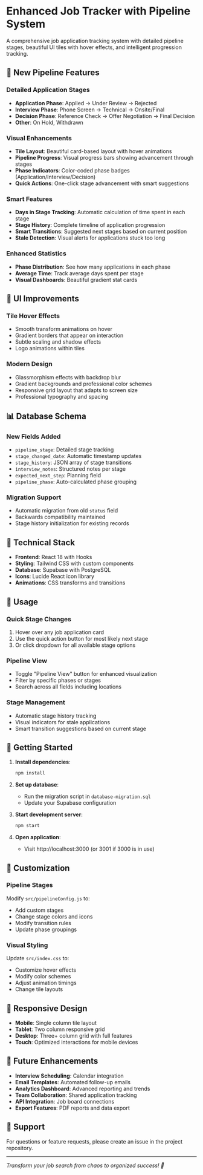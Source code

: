 # Enhanced Job Tracker with Pipeline System

A comprehensive job application tracking system with detailed pipeline stages, beautiful UI tiles with hover effects, and intelligent progression tracking.

## 🚀 New Pipeline Features

### Detailed Application Stages
- **Application Phase**: Applied → Under Review → Rejected
- **Interview Phase**: Phone Screen → Technical → Onsite/Final
- **Decision Phase**: Reference Check → Offer Negotiation → Final Decision
- **Other**: On Hold, Withdrawn

### Visual Enhancements
- **Tile Layout**: Beautiful card-based layout with hover animations
- **Pipeline Progress**: Visual progress bars showing advancement through stages
- **Phase Indicators**: Color-coded phase badges (Application/Interview/Decision)
- **Quick Actions**: One-click stage advancement with smart suggestions

### Smart Features
- **Days in Stage Tracking**: Automatic calculation of time spent in each stage
- **Stage History**: Complete timeline of application progression
- **Smart Transitions**: Suggested next stages based on current position
- **Stale Detection**: Visual alerts for applications stuck too long

### Enhanced Statistics
- **Phase Distribution**: See how many applications in each phase
- **Average Time**: Track average days spent per stage
- **Visual Dashboards**: Beautiful gradient stat cards

## 🎨 UI Improvements

### Tile Hover Effects
- Smooth transform animations on hover
- Gradient borders that appear on interaction
- Subtle scaling and shadow effects
- Logo animations within tiles

### Modern Design
- Glassmorphism effects with backdrop blur
- Gradient backgrounds and professional color schemes
- Responsive grid layout that adapts to screen size
- Professional typography and spacing

## 📊 Database Schema

### New Fields Added
- `pipeline_stage`: Detailed stage tracking
- `stage_changed_date`: Automatic timestamp updates
- `stage_history`: JSON array of stage transitions
- `interview_notes`: Structured notes per stage
- `expected_next_step`: Planning field
- `pipeline_phase`: Auto-calculated phase grouping

### Migration Support
- Automatic migration from old `status` field
- Backwards compatibility maintained
- Stage history initialization for existing records

## 🔧 Technical Stack

- **Frontend**: React 18 with Hooks
- **Styling**: Tailwind CSS with custom components
- **Database**: Supabase with PostgreSQL
- **Icons**: Lucide React icon library
- **Animations**: CSS transforms and transitions

## 🎯 Usage

### Quick Stage Changes
1. Hover over any job application card
2. Use the quick action button for most likely next stage
3. Or click dropdown for all available stage options

### Pipeline View
- Toggle "Pipeline View" button for enhanced visualization
- Filter by specific phases or stages
- Search across all fields including locations

### Stage Management
- Automatic stage history tracking
- Visual indicators for stale applications
- Smart transition suggestions based on current stage

## 🚀 Getting Started

1. **Install dependencies**:
   ```bash
   npm install
   ```

2. **Set up database**:
   - Run the migration script in `database-migration.sql`
   - Update your Supabase configuration

3. **Start development server**:
   ```bash
   npm start
   ```

4. **Open application**:
   - Visit http://localhost:3000 (or 3001 if 3000 is in use)

## 🎨 Customization

### Pipeline Stages
Modify `src/pipelineConfig.js` to:
- Add custom stages
- Change stage colors and icons
- Modify transition rules
- Update phase groupings

### Visual Styling
Update `src/index.css` to:
- Customize hover effects
- Modify color schemes
- Adjust animation timings
- Change tile layouts

## 📱 Responsive Design

- **Mobile**: Single column tile layout
- **Tablet**: Two column responsive grid
- **Desktop**: Three+ column grid with full features
- **Touch**: Optimized interactions for mobile devices

## 🔮 Future Enhancements

- **Interview Scheduling**: Calendar integration
- **Email Templates**: Automated follow-up emails
- **Analytics Dashboard**: Advanced reporting and trends
- **Team Collaboration**: Shared application tracking
- **API Integration**: Job board connections
- **Export Features**: PDF reports and data export

## 📧 Support

For questions or feature requests, please create an issue in the project repository.

---

*Transform your job search from chaos to organized success! 🎯*
